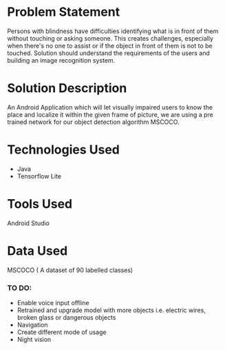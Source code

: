 

# Problem Statement
Persons with blindness have difficulties identifying what is in front of them without touching or asking someone. This creates challenges, especially when there's no one to assist or if the object in front of them is not to be touched. Solution should understand the requirements of the users and building an image recognition system.

# Solution Description
An Android Application which will let visually impaired users to know the place and localize it within the given frame of picture, we are using a pre trained network for our object detection algorithm MSCOCO.



 # Technologies Used  
 * Java
 * Tensorflow Lite
 
 
 # Tools Used
  Android Studio 
 
 # Data Used 
 
MSCOCO ( A dataset of 90 labelled classes) 
  
 
 ### TO DO:
 * Enable voice input offline
 * Retrained and upgrade model with more objects i.e. electric wires, broken glass or dangerous objects
 * Navigation
 * Create different mode of usage
 * Night vision
